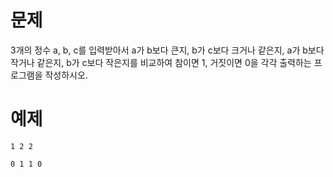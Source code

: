 # 문제
3개의 정수 a, b, c를 입력받아서 a가 b보다 큰지, b가 c보다 크거나 같은지, a가 b보다 작거나 같은지, b가 c보다 작은지를 비교하여 참이면 1, 거짓이면 0을 각각 출력하는 프로그램을 작성하시오. 

# 예제
```
1 2 2
```
```
0 1 1 0
```
